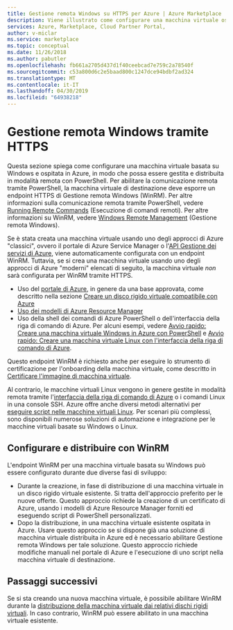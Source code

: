 ```yaml
---
title: Gestione remota Windows su HTTPS per Azure | Azure Marketplace
description: Viene illustrato come configurare una macchina virtuale ospitata in Azure, basate su Windows, in modo che possa essere gestito in modalità remota con PowerShell.
services: Azure, Marketplace, Cloud Partner Portal,
author: v-miclar
ms.service: marketplace
ms.topic: conceptual
ms.date: 11/26/2018
ms.author: pabutler
ms.openlocfilehash: fb661a2705d437d1f40ceebcad7e759c2a78540f
ms.sourcegitcommit: c53a800d6c2e5baad800c1247dce94bdbf2ad324
ms.translationtype: MT
ms.contentlocale: it-IT
ms.lasthandoff: 04/30/2019
ms.locfileid: "64938218"
---
```

# <a name="windows-remote-management-over-https"></a>Gestione remota Windows tramite HTTPS

Questa sezione spiega come configurare una macchina virtuale basata su Windows e ospitata in Azure, in modo che possa essere gestita e distribuita in modalità remota con PowerShell.  Per abilitare la comunicazione remota tramite PowerShell, la macchina virtuale di destinazione deve esporre un endpoint HTTPS di Gestione remota Windows (WinRM).  Per altre informazioni sulla comunicazione remota tramite PowerShell, vedere [Running Remote Commands](https://docs.microsoft.com/powershell/scripting/core-powershell/running-remote-commands?view=powershell-6) (Esecuzione di comandi remoti).  Per altre informazioni su WinRM, vedere [Windows Remote Management](https://docs.microsoft.com/windows/desktop/WinRM/portal) (Gestione remota Windows).

Se è stata creata una macchina virtuale usando uno degli approcci di Azure "classici", ovvero il portale di Azure Service Manager o l'[API Gestione dei servizi di Azure](https://docs.microsoft.com/previous-versions/azure/ee460799(v=azure.100)), viene automaticamente configurata con un endpoint WinRM.  Tuttavia, se si crea una macchina virtuale usando uno degli approcci di Azure "moderni" elencati di seguito, la macchina virtuale *non* sarà configurata per WinRM tramite HTTPS.  

- Uso del [portale di Azure](https://portal.azure.com/), in genere da una base approvata, come descritto nella sezione [Creare un disco rigido virtuale compatibile con Azure](https://docs.microsoft.com/azure/marketplace/cloud-partner-portal/virtual-machine/cpp-create-vhd)
- [Uso dei modelli di Azure Resource Manager](https://docs.microsoft.com/azure/virtual-machines/windows/ps-template)
- Uso della shell dei comandi di Azure PowerShell o dell'interfaccia della riga di comando di Azure.  Per alcuni esempi, vedere [Avvio rapido: Creare una macchina virtuale Windows in Azure con PowerShell](https://docs.microsoft.com/azure/virtual-machines/windows/quick-create-powershell) e [Avvio rapido: Creare una macchina virtuale Linux con l'interfaccia della riga di comando di Azure](https://docs.microsoft.com/azure/virtual-machines/linux/quick-create-cli).

Questo endpoint WinRM è richiesto anche per eseguire lo strumento di certificazione per l'onboarding della macchina virtuale, come descritto in [Certificare l'immagine di macchina virtuale](https://docs.microsoft.com/azure/marketplace/cloud-partner-portal/virtual-machine/cpp-certify-vm).

Al contrario, le macchine virtuali Linux vengono in genere gestite in modalità remota tramite l'[interfaccia della riga di comando di Azure](https://docs.microsoft.com/cli/azure) o i comandi Linux in una console SSH.  Azure offre anche diversi metodi alternativi per [eseguire script nelle macchine virtuali Linux](https://docs.microsoft.com/azure/virtual-machines/linux/run-scripts-in-vm).  Per scenari più complessi, sono disponibili numerose soluzioni di automazione e integrazione per le macchine virtuali basate su Windows o Linux.


## <a name="configure-and-deploy-with-winrm"></a>Configurare e distribuire con WinRM

L'endpoint WinRM per una macchina virtuale basata su Windows può essere configurato durante due diverse fasi di sviluppo:

- Durante la creazione, in fase di distribuzione di una macchina virtuale in un disco rigido virtuale esistente.  Si tratta dell'approccio preferito per le nuove offerte.  Questo approccio richiede la creazione di un certificato di Azure, usando i modelli di Azure Resource Manager forniti ed eseguendo script di PowerShell personalizzati. 
- Dopo la distribuzione, in una macchina virtuale esistente ospitata in Azure.  Usare questo approccio se si dispone già una soluzione di macchina virtuale distribuita in Azure ed è necessario abilitare Gestione remota Windows per tale soluzione.  Questo approccio richiede modifiche manuali nel portale di Azure e l'esecuzione di uno script nella macchina virtuale di destinazione. 


## <a name="next-steps"></a>Passaggi successivi
Se si sta creando una nuova macchina virtuale, è possibile abilitare WinRM durante la [distribuzione della macchina virtuale dai relativi dischi rigidi virtuali](./cpp-deploy-vm-vhd.md).  In caso contrario, WinRM può essere abilitato in una macchina virtuale esistente.  
